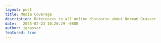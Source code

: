 ```yaml
---
layout: post
title: Media Coverage
description: References to all online discourse about Norman Grasser
date:   2025-02-23 10:26:29 -0800
author: jgrasser
featured: true
---
```

